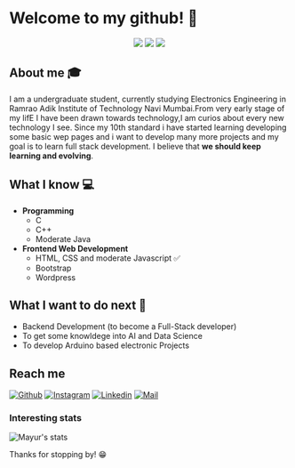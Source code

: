 # Welcome to my github! 👋

<div align="center">
	<img src="# Welcome to my github! 👋

<div align="center">
	<img src="# Welcome to my github! 👋

<div align="center">
	<img src="https://i.imgur.com/PEyK5QZ.gif">
</div>

## About me :mortar_board:
I am a undergraduate student, currently studying Electronics Engineering in Ramrao Adik Institute of Technology Navi Mumbai.From very early stage of my lifE I have been drawn towards technology,I am curios about every new technology I see. Since my 10th standard i have started learning developing some basic wep pages and i want to develop many more projects and my goal is to learn full stack development. I believe that **we should keep learning and evolving**. 

## What I know :computer:
- **Programming**
	- C
	- C++
	- Moderate Java
- **Frontend Web Development**
	- HTML, CSS and moderate Javascript :white_check_mark:
	- Bootstrap
	- Wordpress

## What I want to do next :thinking:
- Backend Development (to become a Full-Stack developer)
- To get some knowldege into AI  and Data Science
- To develop Arduino based electronic Projects

## Reach me 
[![Github](https://img.shields.io/github/followers/mayur295?label=Follow&style=social)](https://github.com/mayur295)
[![Instagram](https://img.shields.io/badge/-@mayur_295-red?style=flat-square&logo=instagram&logoColor=white&link=https://www.instagram.com/mayur_295/)](https://www.instagram.com/mayur_295/)
[![Linkedin](https://img.shields.io/badge/-Mayur%20Bhamare-blue?style=flat-square&logo=linkedin&logoColor=white&link=https://www.linkedin.com/in/mayur-bhamare-b805a1195/)](https://www.linkedin.com/in/sarthak-bharadwaj-8552b5110/)
[![Mail](https://img.shields.io/badge/-mayurbhamare2001@gmail.com-gray?style=flat-square&logo=gmail&logoColor=red&link=www.linkedin.com/in/mayur-bhamare-b805a1195/)](mailto:mayurbhamare2001@gmail.com)


### Interesting stats

![Mayur's stats](https://github-readme-stats.vercel.app/api?username=mayur295&show_icons=true)

Thanks for stopping by! 😁



</div>



